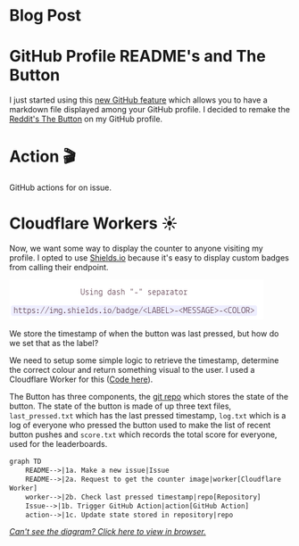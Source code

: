 # Blog Post

# GitHub Profile README's and The Button

I just started using this [new GitHub feature](https://docs.github.com/en/github/setting-up-and-managing-your-github-profile/managing-your-profile-readme) which allows you to have a markdown file displayed among your GitHub profile. I decided to remake the [Reddit's The Button](https://en.wikipedia.org/wiki/The_Button_(Reddit)) on my GitHub profile.

# Action 🎬

GitHub actions for on issue.


# Cloudflare Workers ☀️

Now, we want some way to display the counter to anyone visiting my profile. I opted to use [Shields.io](https://shields.io/) because it's easy to display custom badges from calling their endpoint.

![shields.io](shieldsio.png)

We store the timestamp of when the button was last pressed, but how do we set that as the label?

We need to setup some simple logic to retrieve the timestamp, determine the correct colour and return something visual to the user. I used a Cloudflare Worker for this ([Code here](#)).


The Button has three components, the [git repo](https://github.com/Raieen/Raieen) which stores the state of the button. The state of the button is made of up three text files, `last_pressed.txt` which has the last pressed timestamp, `log.txt` which is a log of everyone who pressed the button used to make the list of recent button pushes and `score.txt` which records the total score for everyone, used for the leaderboards.

```mermaid
graph TD
    README-->|1a. Make a new issue|Issue
    README-->|2a. Request to get the counter image|worker[Cloudflare Worker]
    worker-->|2b. Check last pressed timestamp|repo[Repository]
    Issue-->|1b. Trigger GitHub Action|action[GitHub Action]
    action-->|1c. Update state stored in repository|repo
```

*[Can't see the diagram? Click here to view in browser.](https://mermaid-js.github.io/mermaid-live-editor/)*



